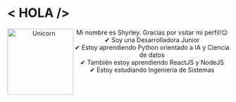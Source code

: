 <h1> < HOLA /> </h1>

<p align="center">
  Mi nombre es Shyrley. Gracias por vsitar mi perfil!😉
  <img align="left" width=150px alt="Unicorn" src="https://media.giphy.com/media/3ohs4BSacFKI7A717y/giphy.gif" />
  ✔ Soy una Desarrolladora Junior <br>
  ✔ Estoy aprendiendo Python orientado a IA y Ciencia de datos<br>
  ✔ También estoy aprendiendo ReactJS y NodeJS<br>
  ✔ Estoy estudiando Ingenieria de Sistemas<br>
</p>
